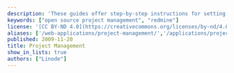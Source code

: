 ```yaml
---
description: 'These guides offer step-by-step instructions for setting up leading open source project management systems on your Linode.'
keywords: ["open source project management", "redmine"]
license: '[CC BY-ND 4.0](https://creativecommons.org/licenses/by-nd/4.0)'
aliases: ['/web-applications/project-management/','/applications/project-management/']
published: 2009-11-20
title: Project Management
show_in_lists: true
authors: ["Linode"]
---
```



